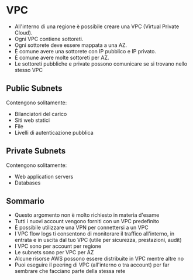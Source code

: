 # VPC
- All'interno di una regione è possibile creare una VPC (Virtual Private Cloud).
- Ogni VPC contiene sottoreti.
- Ogni sottorete deve essere mappata a una AZ.
- È comune avere una sottorete con IP pubblico e IP privato.
- È comune avere molte sottoreti per AZ.
- Le sottoreti pubbliche e private possono comunicare se si trovano nello stesso VPC

## Public Subnets 
Contengono solitamente: 
- Bilanciatori del carico
- Siti web statici
- File
- Livelli di autenticazione pubblica

## Private Subnets 
Contengono solitamente: 
- Web application servers
- Databases

## Sommario
- Questo argomento non è molto richiesto in materia d'esame
- Tutti i nuovi account vengono forniti con un VPC predefinito
- È possibile utilizzare una VPN per connettersi a un VPC
- I VPC flow logs ti consentono di monitorare il traffico all'interno, in entrata e in uscita dal tuo VPC (utile per sicurezza, prestazioni, audit)
- I VPC sono per account per regione
- Le subnets sono per VPC per AZ
- Alcune risorse AWS possono essere distribuite in VPC mentre altre no
- Puoi eseguire il peering di VPC (all'interno o tra account) per far sembrare che facciano parte della stessa rete